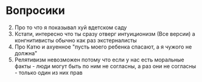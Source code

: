 # Вопросики

2. Про то что я показывал хуй  вдетском саду
3. Кстати, интересно что ты сразу отверг интуиционизм (Все версии) а конгнитивисты обычно как раз экстерналисты
4. Про Катю и ахуенное "пусть моего ребенка спасают, а я чужого не должна"
5. Релятивизм невозможен потому что если у нас есть моральные факты - люди могут быть по ним не согласны, а раз они не согласны - только один из них прав